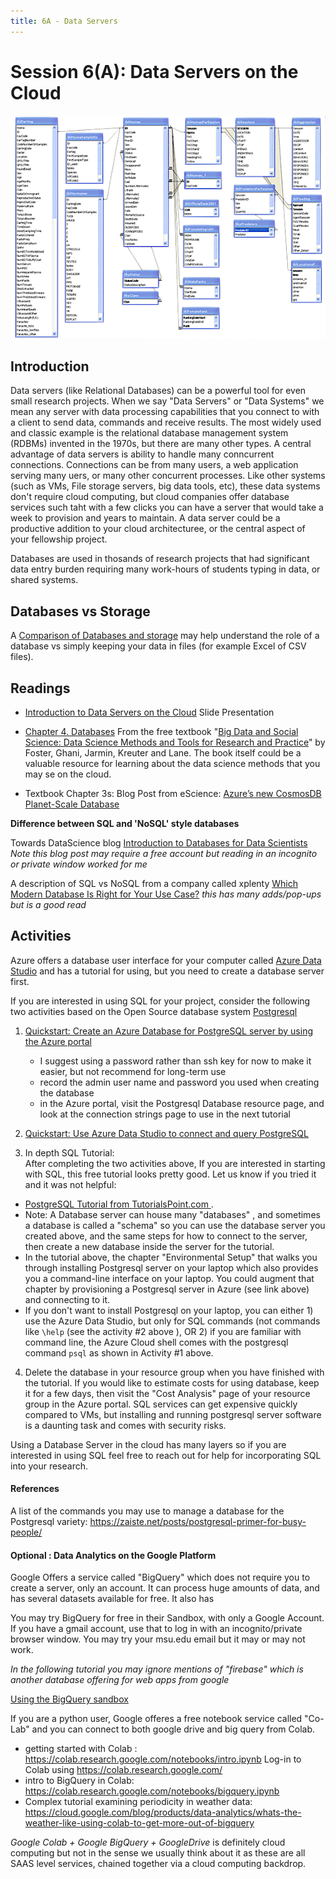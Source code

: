 ```yaml
---
title: 6A - Data Servers
---
```


# Session 6(A): Data Servers on the Cloud 

![MSU Mara Hyena Project Database Entity Relationship Diagram](../img/dataservers/hyena-database-er.png)

## Introduction

Data servers (like Relational Databases) can be a powerful tool for even small research projects.   When we say "Data Servers" or "Data Systems"  we mean any server with data processing capabilities that you connect to with a client to send data, commands and receive results.   The most widely used and classic example is the relational database management system (RDBMs) invented in the 1970s, but there are many other types.  A central advantage of data servers is ability to handle many conncurrent connections.  Connections can be from many users, a web application serving many uers, or many other concurrent processes.    Like other systems (such as VMs, File storage servers, big data tools, etc), these data systems don't require cloud computing, but cloud companies offer database services such taht with a few clicks you can have a server that would take a week to provision and years to maintain.  A data server could be a productive addition to your cloud architecturee, or the central aspect of your fellowship project.  

Databases are used in thosands of research projects that had significant data entry burden requiring many work-hours of students typing in data, or shared systems.   

## Databases vs Storage

A [Comparison of Databases and storage](../topics/storage_vs_databases.md) may help understand the role of a database vs simply keeping your data in files (for example Excel of CSV files). 


## Readings

- [Introduction to Data Servers on the Cloud](../topics/intro_to_data_servers_for_researchers.html) Slide Presentation 

- [Chapter 4. Databases](https://textbook.coleridgeinitiative.org/chap-db.html) From the free textbook "[Big Data and Social Science: Data Science Methods and Tools for Research and Practice](https://textbook.coleridgeinitiative.org/)" by Foster, Ghani, Jarmin, Kreuter and Lane.  The book itself could be a valuable resource for learning about the data science methods that you may se on the cloud.  

- Textbook Chapter 3s: Blog Post from eScience: [Azure’s new CosmosDB Planet-Scale Database](https://esciencegroup.com/2017/07/31/azures-new-cosmosdb-planet-scale-database/)

**Difference between SQL and 'NoSQL' style databases**

Towards DataScience blog [Introduction to Databases for Data Scientists](https://towardsdatascience.com/databases-101-introduction-to-databases-for-data-scientists-ee18c9f0785d)  *Note this blog post may require a free account but reading in an incognito or private window worked for me*

A description of SQL vs NoSQL from a company called xplenty [Which Modern Database Is Right for Your Use Case?](https://www.xplenty.com/blog/which-database/)   *this has many adds/pop-ups but is a good read*

## Activities

Azure offers a database user interface for your computer called [Azure Data Studio](https://docs.microsoft.com/en-us/sql/azure-data-studio/download-azure-data-studio?view=sql-server-ver15) and has a tutorial for using, but you need to create a database server first.   

If you are interested in using SQL for your project, consider the following two activities based on the Open Source database system [Postgresql](https://www.postgresql.org/)

1. [Quickstart: Create an Azure Database for PostgreSQL server by using the Azure portal](https://docs.microsoft.com/en-us/azure/postgresql/quickstart-create-server-database-portal)
    - I suggest using a password rather than ssh key for now to make it easier, but not recommend for long-term use
    - record the admin user name and password you used when creating the database
    - in the Azure portal, visit the Postgresql Database resource page, and look at the connection strings page to use in the next tutorial
2. [Quickstart: Use Azure Data Studio to connect and query PostgreSQL](https://docs.microsoft.com/en-us/sql/azure-data-studio/quickstart-postgres?view=sql-server-ver15)

3. In depth SQL Tutorial:<br>
After completing the two activities above, If you are interested in starting with SQL, this free tutorial looks pretty good.  Let us know if you tried it and it was not helpful:  
 - [PostgreSQL Tutorial from TutorialsPoint.com ](https://www.tutorialspoint.com/postgresql/index.htm).  
 - Note: A Database server can house many "databases" , and sometimes a database is called a "schema" so you can use the database server you created above, and the same steps for how to connect to the server, then create a new database inside the server for the tutorial.  
 - In the tutorial above, the chapter  "Environmental Setup" that walks you through installing Postgresql server on your laptop which also provides you a command-line interface on your laptop.  You could augment that chapter by provisioning a Postgresql server in Azure (see link above) and connecting to it. 
 - If you don't want to install Postgresql on your laptop, you can either 1) use the Azure Data Studio, but only for SQL commands (not commands like `\help` (see the activity #2 above ), OR 2) if you are familiar with command line, the Azure Cloud shell comes with the postgresql command `psql` as shown in Activity #1 above.  
 
4. Delete the database in your resource group when you have finished with the tutorial.  If you would like to estimate costs for using database, keep it for a few days, then visit the "Cost Analysis" page of your resource group in the Azure portal.  SQL services can get expensive quickly compared to VMs, but installing and running postgresql server software is a daunting task and comes with security risks.  

Using a Database Server in the cloud has many layers so if you are interested in using SQL feel free to reach out for help for incorporating SQL into your research.   

#### References

A list of the commands you may use to manage a database for the Postgresql variety: https://zaiste.net/posts/postgresql-primer-for-busy-people/



#### Optional : Data Analytics on the Google Platform

Google Offers a service called "BigQuery" which does not require you to create a server, only an account.  It can process huge amounts of data, and has several datasets available for free.  It also has 

You may try BigQuery for free in their Sandbox, with only a Google Account.  If you have a gmail account, use that to log in with an incognito/private browser window.   You may try your msu.edu email but it may or may not work. 

*In the following tutorial you may ignore mentions of "firebase" which is another database offering for web apps from google*

[Using the BigQuery sandbox ](https://cloud.google.com/bigquery/docs/sandbox)

If you are a python user, Google offeres a free notebook service called "Co-Lab" and you can connect to both google drive and big query from Colab.  

- getting started with Colab : https://colab.research.google.com/notebooks/intro.ipynb   Log-in to Colab using https://colab.research.google.com/   
- intro to BigQuery in Colab: https://colab.research.google.com/notebooks/bigquery.ipynb
- Complex tutorial examining periodicity in weather data: https://cloud.google.com/blog/products/data-analytics/whats-the-weather-like-using-colab-to-get-more-out-of-bigquery

*Google Colab + Google BigQuery + GoogleDrive* is definitely cloud computing but not in the sense we usually think about it as these are all SAAS level services, chained together via a cloud computing backdrop.  

